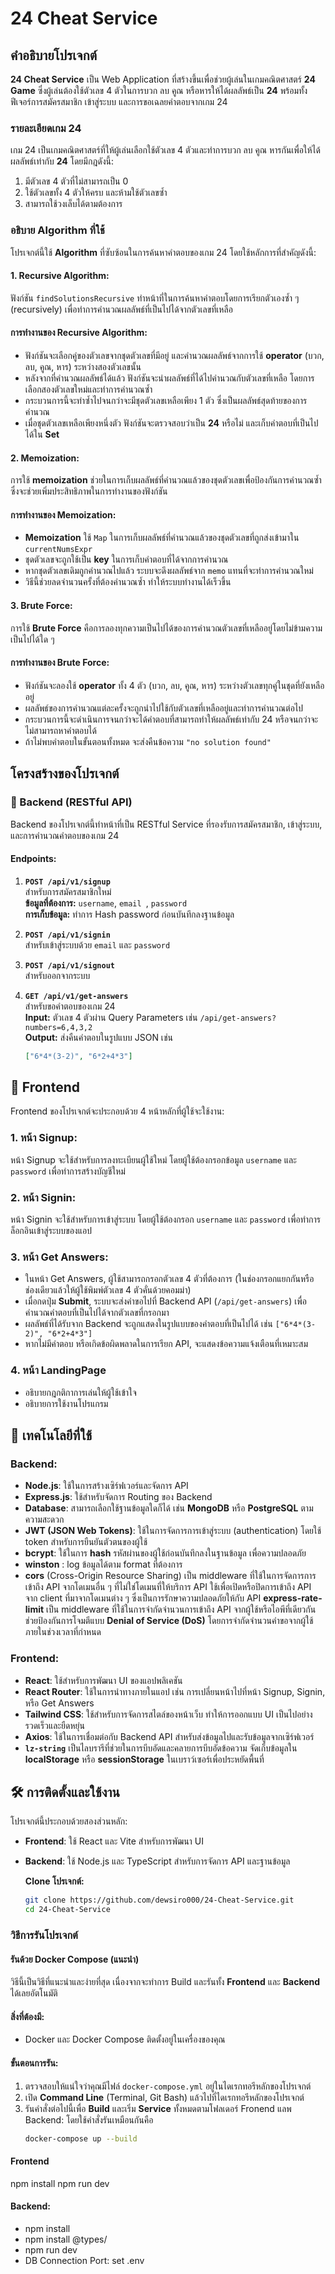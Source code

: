 # 24 Cheat Service

## คำอธิบายโปรเจกต์

**24 Cheat Service** เป็น Web Application ที่สร้างขึ้นเพื่อช่วยผู้เล่นในเกมคณิตศาสตร์ **24 Game** ซึ่งผู้เล่นต้องใช้ตัวเลข 4 ตัวในการบวก ลบ คูณ หรือหารให้ได้ผลลัพธ์เป็น **24**  พร้อมทั้งฟีเจอร์การสมัครสมาชิก เข้าสู่ระบบ และการขอเฉลยคำตอบจากเกม 24
### รายละเอียดเกม 24

เกม 24 เป็นเกมคณิตศาสตร์ที่ให้ผู้เล่นเลือกใช้ตัวเลข 4 ตัวและทำการบวก ลบ คูณ หารกันเพื่อให้ได้ผลลัพธ์เท่ากับ **24** โดยมีกฎดังนี้:

1. มีตัวเลข 4 ตัวที่ไม่สามารถเป็น 0
2. ใช้ตัวเลขทั้ง 4 ตัวให้ครบ และห้ามใช้ตัวเลขซ้ำ
3. สามารถใช้วงเล็บได้ตามต้องการ

### อธิบาย Algorithm ที่ใช้

โปรเจกต์นี้ใช้ **Algorithm** ที่ซับซ้อนในการค้นหาคำตอบของเกม 24 โดยใช้หลักการที่สำคัญดังนี้:

#### 1. **Recursive Algorithm**:
ฟังก์ชัน `findSolutionsRecursive` ทำหน้าที่ในการค้นหาคำตอบโดยการเรียกตัวเองซ้ำ ๆ (recursively) เพื่อทำการคำนวณผลลัพธ์ที่เป็นไปได้จากตัวเลขที่เหลือ

#### การทำงานของ Recursive Algorithm:
- ฟังก์ชันจะเลือกคู่ของตัวเลขจากชุดตัวเลขที่มีอยู่ และคำนวณผลลัพธ์จากการใช้ **operator** (บวก, ลบ, คูณ, หาร) ระหว่างสองตัวเลขนั้น
- หลังจากที่คำนวณผลลัพธ์ได้แล้ว ฟังก์ชันจะนำผลลัพธ์ที่ได้ไปคำนวณกับตัวเลขที่เหลือ โดยการเลือกสองตัวเลขใหม่และทำการคำนวณซ้ำ
- กระบวนการนี้จะทำซ้ำไปจนกว่าจะมีชุดตัวเลขเหลือเพียง 1 ตัว ซึ่งเป็นผลลัพธ์สุดท้ายของการคำนวณ
- เมื่อชุดตัวเลขเหลือเพียงหนึ่งตัว ฟังก์ชันจะตรวจสอบว่าเป็น **24** หรือไม่ และเก็บคำตอบที่เป็นไปได้ใน **Set**

#### 2. **Memoization**:
การใช้ **memoization** ช่วยในการเก็บผลลัพธ์ที่คำนวณแล้วของชุดตัวเลขเพื่อป้องกันการคำนวณซ้ำ ซึ่งจะช่วยเพิ่มประสิทธิภาพในการทำงานของฟังก์ชัน

#### การทำงานของ Memoization:
- **Memoization** ใช้ `Map` ในการเก็บผลลัพธ์ที่คำนวณแล้วของชุดตัวเลขที่ถูกส่งเข้ามาใน `currentNumsExpr`
- ชุดตัวเลขจะถูกใช้เป็น **key** ในการเก็บคำตอบที่ได้จากการคำนวณ
- หากชุดตัวเลขเดิมถูกคำนวณไปแล้ว ระบบจะดึงผลลัพธ์จาก `memo` แทนที่จะทำการคำนวณใหม่
- วิธีนี้ช่วยลดจำนวนครั้งที่ต้องคำนวณซ้ำ ทำให้ระบบทำงานได้เร็วขึ้น

#### 3. **Brute Force**:
การใช้ **Brute Force** คือการลองทุกความเป็นไปได้ของการคำนวณตัวเลขที่เหลืออยู่โดยไม่ข้ามความเป็นไปได้ใด ๆ

#### การทำงานของ Brute Force:
- ฟังก์ชันจะลองใช้ **operator** ทั้ง 4 ตัว (บวก, ลบ, คูณ, หาร) ระหว่างตัวเลขทุกคู่ในชุดที่ยังเหลืออยู่
- ผลลัพธ์ของการคำนวณแต่ละครั้งจะถูกนำไปใช้กับตัวเลขที่เหลืออยู่และทำการคำนวณต่อไป
- กระบวนการนี้จะดำเนินการจนกว่าจะได้คำตอบที่สามารถทำให้ผลลัพธ์เท่ากับ 24 หรือจนกว่าจะไม่สามารถหาคำตอบได้
- ถ้าไม่พบคำตอบในขั้นตอนทั้งหมด จะส่งคืนข้อความ `"no solution found"`

## โครงสร้างของโปรเจกต์

### 🚀 Backend (RESTful API)

Backend ของโปรเจกต์นี้ทำหน้าที่เป็น RESTful Service ที่รองรับการสมัครสมาชิก, เข้าสู่ระบบ, และการคำนวณคำตอบของเกม 24

#### **Endpoints:**

1. **`POST /api/v1/signup`**  
   สำหรับการสมัครสมาชิกใหม่  
   **ข้อมูลที่ต้องการ:** `username`, `email `, `password`  
   **การเก็บข้อมูล:** ทำการ Hash password ก่อนบันทึกลงฐานข้อมูล

2. **`POST /api/v1/signin`**  
   สำหรับเข้าสู่ระบบด้วย `email` และ `password`

3. **`POST /api/v1/signout`**  
   สำหรับออกจากระบบ

4. **`GET /api/v1/get-answers`**  
   สำหรับขอคำตอบของเกม 24  
   **Input:** ตัวเลข 4 ตัวผ่าน Query Parameters เช่น `/api/get-answers?numbers=6,4,3,2`  
   **Output:** ส่งคืนคำตอบในรูปแบบ JSON เช่น  
   ```json
   ["6*4*(3-2)", "6*2+4*3"]

## 🎨 Frontend

Frontend ของโปรเจกต์จะประกอบด้วย 4 หน้าหลักที่ผู้ใช้จะใช้งาน:

### 1. **หน้า Signup:**  
หน้า Signup จะใช้สำหรับการลงทะเบียนผู้ใช้ใหม่ โดยผู้ใช้ต้องกรอกข้อมูล `username` และ `password` เพื่อทำการสร้างบัญชีใหม่

### 2. **หน้า Signin:**  
หน้า Signin จะใช้สำหรับการเข้าสู่ระบบ โดยผู้ใช้ต้องกรอก `username` และ `password` เพื่อทำการล็อกอินเข้าสู่ระบบของแอป

### 3. **หน้า Get Answers:**  
- ในหน้า Get Answers, ผู้ใช้สามารถกรอกตัวเลข 4 ตัวที่ต้องการ (ในช่องกรอกแยกกันหรือช่องเดียวแล้วให้ผู้ใช้พิมพ์ตัวเลข 4 ตัวคั่นด้วยคอมม่า)
- เมื่อกดปุ่ม **Submit**, ระบบจะส่งคำขอไปที่ Backend API (`/api/get-answers`) เพื่อคำนวณคำตอบที่เป็นไปได้จากตัวเลขที่กรอกมา
- ผลลัพธ์ที่ได้รับจาก Backend จะถูกแสดงในรูปแบบของคำตอบที่เป็นไปได้ เช่น `["6*4*(3-2)", "6*2+4*3"]`
- หากไม่มีคำตอบ หรือเกิดข้อผิดพลาดในการเรียก API, จะแสดงข้อความแจ้งเตือนที่เหมาะสม

### 4. **หน้า LandingPage**  
- อธิบายกฎกติกาการเล่นให้ผู้ใช้เข้าใจ
- อธิบายการใช้งานโปรแกรม

## 🔧 เทคโนโลยีที่ใช้

### **Backend:**

- **Node.js**: ใช้ในการสร้างเซิร์ฟเวอร์และจัดการ API
- **Express.js**: ใช้สำหรับจัดการ Routing ของ Backend
- **Database**: สามารถเลือกใช้ฐานข้อมูลใดก็ได้ เช่น **MongoDB** หรือ **PostgreSQL** ตามความสะดวก
- **JWT (JSON Web Tokens)**: ใช้ในการจัดการการเข้าสู่ระบบ (authentication) โดยใช้ token สำหรับการยืนยันตัวตนของผู้ใช้
- **bcrypt**: ใช้ในการ **hash** รหัสผ่านของผู้ใช้ก่อนบันทึกลงในฐานข้อมูล เพื่อความปลอดภัย
- **winston** : log ข้อมูลได้ตาม format ที่ต้องการ
- **cors** (Cross-Origin Resource Sharing) เป็น middleware ที่ใช้ในการจัดการการเข้าถึง API จากโดเมนอื่น ๆ ที่ไม่ใช่โดเมนที่ให้บริการ API
    ใช้เพื่อเปิดหรือปิดการเข้าถึง API จาก client ที่มาจากโดเมนต่าง ๆ ซึ่งเป็นการรักษาความปลอดภัยให้กับ API
**express-rate-limit** เป็น middleware ที่ใช้ในการจำกัดจำนวนการเข้าถึง API จากผู้ใช้หรือไอพีที่เดียวกัน
    ช่วยป้องกันการโจมตีแบบ **Denial of Service (DoS)** โดยการจำกัดจำนวนคำขอจากผู้ใช้ภายในช่วงเวลาที่กำหนด
  
### **Frontend:**

- **React**: ใช้สำหรับการพัฒนา UI ของแอปพลิเคชัน
- **React Router**: ใช้ในการนำทางภายในแอป เช่น การเปลี่ยนหน้าไปที่หน้า Signup, Signin, หรือ Get Answers
- **Tailwind CSS**: ใช้สำหรับการจัดการสไตล์ของหน้าเว็บ ทำให้การออกแบบ UI เป็นไปอย่างรวดเร็วและยืดหยุ่น
- **Axios**: ใช้ในการเชื่อมต่อกับ Backend API สำหรับส่งข้อมูลไปและรับข้อมูลจากเซิร์ฟเวอร์
- **`lz-string`** เป็นไลบรารีที่ช่วยในการบีบอัดและคลายการบีบอัดข้อความ จัดเก็บข้อมูลใน **localStorage** หรือ **sessionStorage** ในเบราว์เซอร์เพื่อประหยัดพื้นที่

## 🛠️ การติดตั้งและใช้งาน

โปรเจกต์นี้ประกอบด้วยสองส่วนหลัก:
- **Frontend**: ใช้ React และ Vite สำหรับการพัฒนา UI
- **Backend**: ใช้ Node.js และ TypeScript สำหรับการจัดการ API และฐานข้อมูล

  **Clone โปรเจกต์:**

   ```bash
   git clone https://github.com/dewsiro000/24-Cheat-Service.git
   cd 24-Cheat-Service
   
### วิธีการรันโปรเจกต์

#### รันด้วย Docker Compose (แนะนำ)
วิธีนี้เป็นวิธีที่แนะนำและง่ายที่สุด เนื่องจากจะทำการ Build และรันทั้ง **Frontend** และ **Backend** ได้เลยอัตโนมัติ

#### สิ่งที่ต้องมี:
- Docker และ Docker Compose ติดตั้งอยู่ในเครื่องของคุณ

#### ขั้นตอนการรัน:
1. ตรวจสอบให้แน่ใจว่าคุณมีไฟล์ `docker-compose.yml` อยู่ในไดเรกทอรีหลักของโปรเจกต์
2. เปิด **Command Line** (Terminal, Git Bash) แล้วไปที่ไดเรกทอรีหลักของโปรเจกต์
3. รันคำสั่งต่อไปนี้เพื่อ **Build** และเริ่ม **Service** ทั้งหมดตามโฟลเดอร์ Fronend แลพ  Backend:
   โดยใช้คำสั่งรันเหมือนกันคือ
   ```bash
   docker-compose up --build

#### Frontend
npm install
npm run dev

#### Backend:
- npm install
- npm install @types/
- npm run dev
- DB Connection Port: set .env
